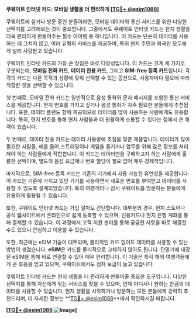 **쿠웨이트 인터넷 카드: 모바일 생활을 더 편리하게 [[TG💪+ @esim1088](https://t.me/s/esim1088)]**

쿠웨이트에 살거나 방문 중인 분들이라면, 모바일 데이터와 통신 서비스를 위한 다양한 선택지를 고려해보는 것이 중요합니다. 그중에서도 쿠웨이트 인터넷 카드는 현지 생활을 더욱 편리하게 만들어주는 필수 아이템 중 하나입니다. 이 카드는 단순히 데이터를 사용하는 데 그치지 않고, 여러 유형의 서비스를 제공하며, 특히 현지 주민과 외국인 모두에게 널리 사랑받고 있습니다.

쿠웨이트 인터넷 카드의 가장 큰 장점은 바로 다양성입니다. 이 카드는 크게 세 가지로 구분되는데, **모바일 전화 카드**, **데이터 전용 카드**, 그리고 **SIM-free 등록 카드**입니다. 각각의 카드는 다른 목적과 상황에 맞춰 선택할 수 있는 옵션으로, 사용자마다 필요에 따라 적합한 것을 선택할 수 있습니다.

첫 번째로, 모바일 전화 카드는 일반적으로 음성 통화와 문자 메시지를 포함한 통신 서비스를 제공합니다. 현지 번호를 가지고 싶거나 음성 통화가 자주 필요한 분들에게 추천됩니다. 또한, 데이터 플랜도 함께 제공되므로 데이터를 많이 사용하는 사람에게도 유용합니다. 특히, 현지 번호를 통해 현지 사람들과 더 원활하게 소통할 수 있다는 점에서 큰 매력이 있습니다.

두 번째로, 데이터 전용 카드는 데이터 사용량에 초점을 맞춘 제품입니다. 데이터가 많이 필요한 사람들, 예를 들어 스트리밍이나 게임을 즐기거나 업무를 위해 많은 정보를 처리해야 하는 사람들에게 적합합니다. 이 카드는 데이터만을 구매하고자 하는 사람에게 훌륭한 선택이며, 별도의 음성 요금제나 번호 할당이 필요 없어 매우 경제적입니다.

마지막으로, SIM-free 등록 카드는 기존의 기기에서 사용 가능한 유연성을 제공합니다. 이 카드는 기존에 가지고 있던 기기를 사용하면서 새로운 번호를 부여받고 데이터를 사용할 수 있도록 설계되었습니다. 특히 여행객이나 잠시 쿠웨이트를 방문하는 분들에게 유용하게 활용될 수 있습니다.

또한, 쿠웨이트 인터넷 카드는 가입 절차도 간단합니다. 대부분의 경우, 현지 스토어나 공식 웹사이트에서 온라인으로 쉽게 등록할 수 있으며, 신용카드나 현지 은행 계좌를 통해 결제할 수 있습니다. 이 과정에서 고객 지원 센터를 통해 궁금한 사항을 바로 해결할 수도 있으니 안심하고 이용할 수 있습니다.

또한, 최근에는 eSIM 기술이 대두되며, 물리적인 카드 없이도 데이터를 사용할 수 있는 방법이 생겼습니다. **eSIM**은 카드를 물리적으로 교체하지 않아도 됩니다. 단말기에 내장된 eSIM을 통해 바로 연결할 수 있어 매우 편리합니다. 이 기술은 특히 해외 여행객들에게 큰 호응을 얻고 있으며, 쿠웨이트에서도 점차 보급이 늘고 있습니다.

쿠웨이트 인터넷 카드는 현지 생활을 더 편리하게 만들어줄 중요한 도구입니다. 다양한 선택지를 통해 자신에게 맞는 서비스를 찾을 수 있으며, 언제 어디서나 원하는 만큼의 데이터를 사용할 수 있습니다. 현지 생활을 시작하거나 방문하는 모든 분들에게 강력히 추천드리며, 더 자세한 정보는 **[TG💪+ @esim1088](https://t.me/s/esim1088)**에서 확인하시길 바랍니다.

**[[TG💪+ @esim1088](https://t.me/s/esim1088) ![Image](https://i.postimg.cc/Y0z9fWf4/image.png)]**